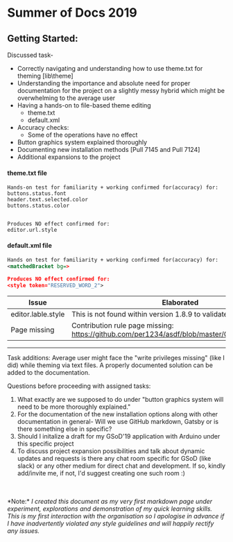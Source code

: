 # Summer of Docs 2019

## Getting Started:

Discussed task-
* Correctly navigating and understanding how to use theme.txt for theming [lib\theme]
* Understanding the importance and absolute need for proper documentation for the project on a slightly messy hybrid which might be overwhelming to the average user
* Having a hands-on to file-based theme editing
    * theme.txt
    * default.xml
* Accuracy checks:
    * Some of the operations have no effect
* Button graphics system explained thoroughly
* Documenting new installation methods [Pull 7145 and Pull 7124]
* Additional expansions to the project

#### theme.txt file
```
Hands-on test for familiarity + working confirmed for(accuracy) for:
buttons.status.font
header.text.selected.color
buttons.status.color


Produces NO effect confirmed for:
editor.url.style
```
#### default.xml file
```XML
Hands on test for familiarity + working confirmed for(accuracy) for:
<matchedBracket bg=>

Produces NO effect confirmed for:
<style token="RESERVED_WORD_2">
```
| Issue    | Elaborated     |
| -------- | -------------- |
| editor.lable.style | This is not found within version 1.8.9 to validate its accuracy |
| Page missing | Contribution rule page missing: https://github.com/per1234/asdf/blob/master/CONTRIBUTING.md |

___

Task additions: 
Average user might face the "write privileges missing" (like I did) while theming via text files. A properly documented solution can be added to the documentation.

Questions before proceeding with assigned tasks:</br>
1. What exactly are we supposed to do under "button graphics system will need to be more thoroughly explained."
1. For the documentation of the new installation options along with other documentation in general- Will we use GitHub markdown, Gatsby or is there something else in specific?
1. Should I initalize a draft for my GSoD'19 application with Arduino under this specific project
1.  To discuss project expansion possibilities and talk about dynamic updates and requests is there any chat room specific for GSoD (like slack) or any other medium for direct chat and development. If so, kindly add/invite me, if not, I'd suggest creating one such room :)

</br>
</br>
*Note:* <i>
I created this document as my very first markdown page under experiment, explorations and demonstration of my quick learning skills. This is my first interaction with the organisation so I apologise in advance if I have inadvertently violated any style guidelines and will happily rectify any issues.  <i>





